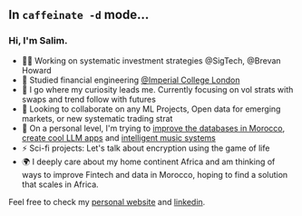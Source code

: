 ##  In `caffeinate -d` mode...
### Hi, I'm Salim.
- 👨‍💻 Working on systematic investment strategies @SigTech, @Brevan Howard
- 🔭 Studied financial engineering [@Imperial College London](https://www.imperial.ac.uk/)
- 🌱 I go where my curiosity leads me. Currently focusing on vol strats with swaps and trend follow with futures
- 👯 Looking to collaborate on any ML Projects, Open data for emerging markets, or new systematic trading strat
- 🤔 On a personal level, I'm trying to [improve the databases in Morocco](https://github.com/milas-melt/Moroccan-Databases), [create cool LLM apps](https://github.com/milas-melt/multi-character-AI-bot) and [intelligent music systems](https://github.com/milas-melt/dj_station)
- ⚡ Sci-fi projects: Let's talk about encryption using the game of life
- 🌍 I deeply care about my home continent Africa and am thinking of ways to improve Fintech and data in Morocco, hoping to find a solution that scales in Africa. 

Feel free to check my [personal website](http://www.salimtlemcani.com/) and [linkedin](https://www.linkedin.com/in/salim-tlem%C3%A7ani-770858148/).
